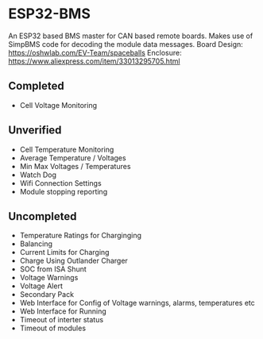 # ESP32-BMS
An ESP32 based BMS master for CAN based remote boards. Makes use of SimpBMS code for decoding the module data messages.
Board Design: https://oshwlab.com/EV-Team/spaceballs
Enclosure: https://www.aliexpress.com/item/33013295705.html

## Completed
- Cell Voltage Monitoring

## Unverified
- Cell Temperature Monitoring
- Average Temperature / Voltages
- Min Max Voltages / Temperatures
- Watch Dog
- Wifi Connection Settings
- Module stopping reporting

## Uncompleted

- Temperature Ratings for Charginging
- Balancing
- Current Limits for Charging
- Charge Using Outlander Charger
- SOC from ISA Shunt
- Voltage Warnings
- Voltage Alert
- Secondary Pack
- Web Interface for Config of Voltage warnings, alarms, temperatures etc
- Web Interface for Running
- Timeout of interter status
- Timeout of modules

